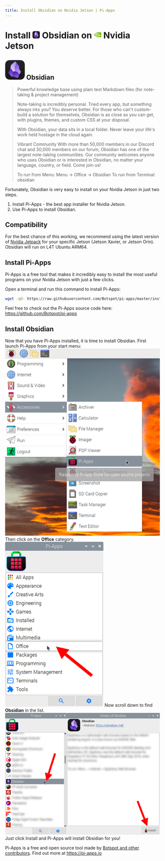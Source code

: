 ```yaml
---
title: Install Obsidian on Nvidia Jetson | Pi-Apps
---
```

<div class="simple-install-content content">

# Install <img src="/img/app-icons/Obsidian/icon-64.png" height=24> Obsidian on <img src=/img/other-icons/nvidia-icon.svg height=24> Nvidia Jetson

## <img src="/img/app-icons/Obsidian/icon-64.png"> Obsidian
> Powerful knowledge base using plain text Markdown files (for note-taking & project management)
> 
> Note-taking is incredibly personal. Tried every app, but something always irks you? You deserve better.
> For those who can't custom-build a solution for themselves, Obsidian is as close as you can get, with plugins, themes, and custom CSS at your disposal. 
> 
> With Obsidian, your data sits in a local folder. Never leave your life's work held hostage in the cloud again.
> 
> Vibrant Community
> With more than 50,000 members in our Discord chat and 30,000 members on our forum, Obsidian has one of the largest note-taking communities.
> Our community welcomes anyone who uses Obsidian or is interested in Obsidian, no matter your language, country, or field. Come join us!
> 
> To run from Menu: Menu -> Office -> Obsidian
> To run from Terminal: obsidian

Fortunately, Obsidian is very easy to install on your Nvidia Jetson in just two steps.
1. Install Pi-Apps - the best app installer for Nvidia Jetson.
2. Use Pi-Apps to install Obsidian.
</div>
<div class="simple-install-content content">

## Compatibility
For the best chance of this working, we recommend using the latest version of [Nvidia Jetpack](https://developer.nvidia.com/embedded/jetpack-archive) for your specific Jetson (Jetson Xavier, or Jetson Orin).
Obsidian will run on L4T Ubuntu ARM64.
</div>
<div class="simple-install-content content">

## Install Pi-Apps

Pi-Apps is a free tool that makes it incredibly easy to install the most useful programs on your Nvidia Jetson with just a few clicks.

Open a terminal and run this command to install Pi-Apps:
```bash
wget -qO- https://raw.githubusercontent.com/Botspot/pi-apps/master/install | bash
```
Feel free to check out the Pi-Apps source code here: https://github.com/Botspot/pi-apps
</div>
<div class="simple-install-content content">

## Install Obsidian

Now that you have Pi-Apps installed, it is time to install Obsidian.
First launch Pi-Apps from your start menu:
<img src="/img/start-menu.png">
Then click on the <b>Office</b> category.
<img src="/img/category-selections/Office.png">
Now scroll down to find <b>Obsidian</b> in the list.
<img src="/img/app-icons/Obsidian/app-selection.png">
Just click Install and Pi-Apps will install Obsidian for you!
</div>
<div class="simple-install-content content">

Pi-Apps is a free and open source tool made by [Botspot and other contributors](/about/#contributors). Find out more at https://pi-apps.io
</div>
